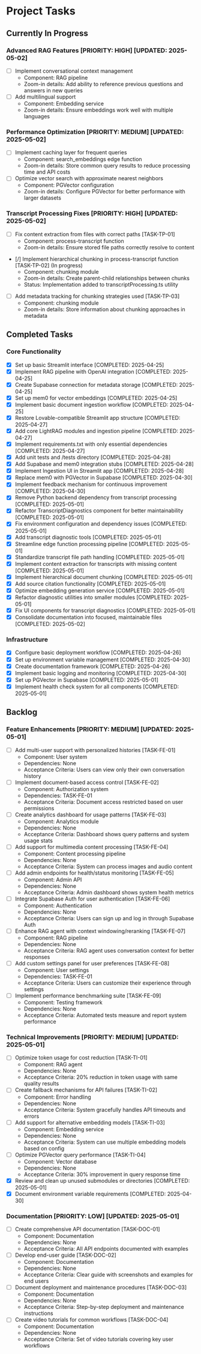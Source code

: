 
# Project Tasks

## Currently In Progress

### Advanced RAG Features [PRIORITY: HIGH] [UPDATED: 2025-05-02]
- [ ] Implement conversational context management
  - Component: RAG pipeline
  - Zoom-in details: Add ability to reference previous questions and answers in new queries
- [ ] Add multilingual support
  - Component: Embedding service
  - Zoom-in details: Ensure embeddings work well with multiple languages

### Performance Optimization [PRIORITY: MEDIUM] [UPDATED: 2025-05-02]
- [ ] Implement caching layer for frequent queries
  - Component: search_embeddings edge function
  - Zoom-in details: Store common query results to reduce processing time and API costs
- [ ] Optimize vector search with approximate nearest neighbors
  - Component: PGVector configuration
  - Zoom-in details: Configure PGVector for better performance with larger datasets

### Transcript Processing Fixes [PRIORITY: HIGH] [UPDATED: 2025-05-02]
- [ ] Fix content extraction from files with correct paths [TASK-TP-01]
  - Component: process-transcript function
  - Zoom-in details: Ensure stored file paths correctly resolve to content
- [/] Implement hierarchical chunking in process-transcript function [TASK-TP-02] (In progress)
  - Component: chunking module
  - Zoom-in details: Create parent-child relationships between chunks
  - Status: Implementation added to transcriptProcessing.ts utility
- [ ] Add metadata tracking for chunking strategies used [TASK-TP-03]
  - Component: chunking module
  - Zoom-in details: Store information about chunking approaches in metadata

## Completed Tasks

### Core Functionality
- [x] Set up basic Streamlit interface [COMPLETED: 2025-04-25]
- [x] Implement RAG pipeline with OpenAI integration [COMPLETED: 2025-04-25]
- [x] Create Supabase connection for metadata storage [COMPLETED: 2025-04-25]
- [x] Set up mem0 for vector embeddings [COMPLETED: 2025-04-25]
- [x] Implement basic document ingestion workflow [COMPLETED: 2025-04-25]
- [x] Restore Lovable-compatible Streamlit app structure [COMPLETED: 2025-04-27]
- [x] Add core LightRAG modules and ingestion pipeline [COMPLETED: 2025-04-27]
- [x] Implement requirements.txt with only essential dependencies [COMPLETED: 2025-04-27]
- [x] Add unit tests and /tests directory [COMPLETED: 2025-04-28]
- [x] Add Supabase and mem0 integration stubs [COMPLETED: 2025-04-28]
- [x] Implement Ingestion UI in Streamlit app [COMPLETED: 2025-04-28]
- [x] Replace mem0 with PGVector in Supabase [COMPLETED: 2025-04-30]
- [x] Implement feedback mechanism for continuous improvement [COMPLETED: 2025-04-30]
- [x] Remove Python backend dependency from transcript processing [COMPLETED: 2025-05-01]
- [x] Refactor TranscriptDiagnostics component for better maintainability [COMPLETED: 2025-05-01]
- [x] Fix environment configuration and dependency issues [COMPLETED: 2025-05-01]
- [x] Add transcript diagnostic tools [COMPLETED: 2025-05-01]
- [x] Streamline edge function processing pipeline [COMPLETED: 2025-05-01]
- [x] Standardize transcript file path handling [COMPLETED: 2025-05-01]
- [x] Implement content extraction for transcripts with missing content [COMPLETED: 2025-05-01]
- [x] Implement hierarchical document chunking [COMPLETED: 2025-05-01]
- [x] Add source citation functionality [COMPLETED: 2025-05-01]
- [x] Optimize embedding generation service [COMPLETED: 2025-05-01]
- [x] Refactor diagnostic utilities into smaller modules [COMPLETED: 2025-05-01]
- [x] Fix UI components for transcript diagnostics [COMPLETED: 2025-05-01]
- [x] Consolidate documentation into focused, maintainable files [COMPLETED: 2025-05-02]

### Infrastructure
- [x] Configure basic deployment workflow [COMPLETED: 2025-04-26]
- [x] Set up environment variable management [COMPLETED: 2025-04-30]
- [x] Create documentation framework [COMPLETED: 2025-04-26]
- [x] Implement basic logging and monitoring [COMPLETED: 2025-04-30]
- [x] Set up PGVector in Supabase [COMPLETED: 2025-05-01]
- [x] Implement health check system for all components [COMPLETED: 2025-05-01]

## Backlog

### Feature Enhancements [PRIORITY: MEDIUM] [UPDATED: 2025-05-01]
- [ ] Add multi-user support with personalized histories [TASK-FE-01]
  - Component: User system
  - Dependencies: None
  - Acceptance Criteria: Users can view only their own conversation history
- [ ] Implement document-based access control [TASK-FE-02]
  - Component: Authorization system
  - Dependencies: TASK-FE-01
  - Acceptance Criteria: Document access restricted based on user permissions
- [ ] Create analytics dashboard for usage patterns [TASK-FE-03]
  - Component: Analytics module
  - Dependencies: None
  - Acceptance Criteria: Dashboard shows query patterns and system usage stats
- [ ] Add support for multimedia content processing [TASK-FE-04]
  - Component: Content processing pipeline
  - Dependencies: None
  - Acceptance Criteria: System can process images and audio content
- [ ] Add admin endpoints for health/status monitoring [TASK-FE-05]
  - Component: Admin API
  - Dependencies: None
  - Acceptance Criteria: Admin dashboard shows system health metrics
- [ ] Integrate Supabase Auth for user authentication [TASK-FE-06]
  - Component: Authentication
  - Dependencies: None
  - Acceptance Criteria: Users can sign up and log in through Supabase Auth
- [ ] Enhance RAG agent with context windowing/reranking [TASK-FE-07]
  - Component: RAG pipeline
  - Dependencies: None
  - Acceptance Criteria: RAG agent uses conversation context for better responses
- [ ] Add custom settings panel for user preferences [TASK-FE-08]
  - Component: User settings
  - Dependencies: TASK-FE-01
  - Acceptance Criteria: Users can customize their experience through settings
- [ ] Implement performance benchmarking suite [TASK-FE-09]
  - Component: Testing framework
  - Dependencies: None
  - Acceptance Criteria: Automated tests measure and report system performance

### Technical Improvements [PRIORITY: MEDIUM] [UPDATED: 2025-05-01]
- [ ] Optimize token usage for cost reduction [TASK-TI-01]
  - Component: RAG agent
  - Dependencies: None
  - Acceptance Criteria: 20% reduction in token usage with same quality results
- [ ] Create fallback mechanisms for API failures [TASK-TI-02]
  - Component: Error handling
  - Dependencies: None
  - Acceptance Criteria: System gracefully handles API timeouts and errors
- [ ] Add support for alternative embedding models [TASK-TI-03]
  - Component: Embedding service
  - Dependencies: None
  - Acceptance Criteria: System can use multiple embedding models based on config
- [ ] Optimize PGVector query performance [TASK-TI-04]
  - Component: Vector database
  - Dependencies: None
  - Acceptance Criteria: 30% improvement in query response time
- [x] Review and clean up unused submodules or directories [COMPLETED: 2025-05-01]
- [x] Document environment variable requirements [COMPLETED: 2025-04-30]

### Documentation [PRIORITY: LOW] [UPDATED: 2025-05-01]
- [ ] Create comprehensive API documentation [TASK-DOC-01]
  - Component: Documentation
  - Dependencies: None
  - Acceptance Criteria: All API endpoints documented with examples
- [ ] Develop end-user guide [TASK-DOC-02]
  - Component: Documentation
  - Dependencies: None
  - Acceptance Criteria: Clear guide with screenshots and examples for end users
- [ ] Document deployment and maintenance procedures [TASK-DOC-03]
  - Component: Documentation
  - Dependencies: None
  - Acceptance Criteria: Step-by-step deployment and maintenance instructions
- [ ] Create video tutorials for common workflows [TASK-DOC-04]
  - Component: Documentation
  - Dependencies: None
  - Acceptance Criteria: Set of video tutorials covering key user workflows
